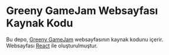 # Greeny GameJam Websayfası Kaynak Kodu
Bu depo, [Greeny GameJam](https://greenygamejam.com) websayfasının kaynak kodunu içerir. 
Websayfası [React](https://en.reactjs.org/) ile oluşturulmuştur.
